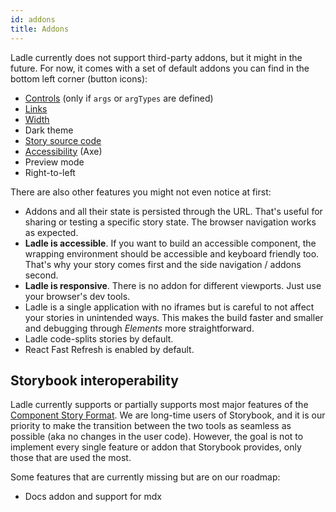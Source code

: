 ```yaml
---
id: addons
title: Addons
---
```


Ladle currently does not support third-party addons, but it might in the future. For now, it comes with a set of default addons you can find in the bottom left corner (button icons):

- [Controls](./controls) (only if `args` or `argTypes` are defined)
- [Links](./links)
- [Width](./width)
- Dark theme
- [Story source code](./source)
- [Accessibility](./a11y) (Axe)
- Preview mode
- Right-to-left

There are also other features you might not even notice at first:

- Addons and all their state is persisted through the URL. That's useful for sharing or testing a specific story state. The browser navigation works as expected.
- **Ladle is accessible**. If you want to build an accessible component, the wrapping environment should be accessible and keyboard friendly too. That's why your story comes first and the side navigation / addons second.
- **Ladle is responsive**. There is no addon for different viewports. Just use your browser's dev tools.
- Ladle is a single application with no iframes but is careful to not affect your stories in unintended ways. This makes the build faster and smaller and debugging through _Elements_ more straightforward.
- Ladle code-splits stories by default.
- React Fast Refresh is enabled by default.

## Storybook interoperability

Ladle currently supports or partially supports most major features of the [Component Story Format](https://storybook.js.org/docs/react/api/csf). We are long-time users of Storybook, and it is our priority to make the transition between the two tools as seamless as possible (aka no changes in the user code). However, the goal is not to implement every single feature or addon that Storybook provides, only those that are used the most.

Some features that are currently missing but are on our roadmap:

- Docs addon and support for mdx
